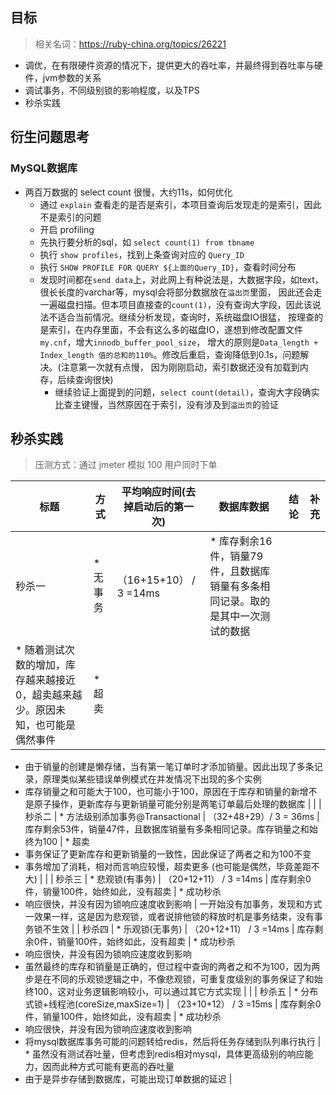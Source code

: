 ## 目标
> 相关名词：https://ruby-china.org/topics/26221

- 调优，在有限硬件资源的情况下，提供更大的吞吐率，并最终得到吞吐率与硬件，jvm参数的关系
- 调试事务，不同级别锁的影响程度，以及TPS
- 秒杀实践


## 衍生问题思考
### MySQL数据库
- 两百万数据的 select count 很慢，大约11s，如何优化 
    - 通过 `explain` 查看走的是否是索引，本项目查询后发现走的是索引，因此不是索引的问题
    - 开启 profiling
    - 先执行要分析的sql，如 `select count(1) from tbname`
    - 执行 `show profiles`，找到上条查询对应的 `Query_ID`
    - 执行 `SHOW PROFILE FOR QUERY ${上面的Query_ID}`，查看时间分布
    - 发现时间都在`send data`上，对此网上有种说法是，大数据字段，如text，很长长度的varchar等，mysql会将部分数据放在`溢出页`里面，
        因此还会走一遍磁盘扫描。但本项目直接查的`count(1)`，没有查询大字段，因此该说法不适合当前情况。继续分析发现，查询时，系统磁盘IO很猛，
        按理查的是索引，在内存里面，不会有这么多的磁盘IO，遂想到修改配置文件`my.cnf`，增大`innodb_buffer_pool_size`，
        增大的原则是`Data_length + Index_length 值的总和的110%`。修改后重启，查询降低到0.1s，问题解决。(注意第一次就有点慢，
        因为刚刚启动，索引数据还没有加载到内存，后续查询很快)
        - 继续验证上面提到的问题，`select count(detail)`，查询大字段确实比查主键慢，当然原因在于索引，没有涉及到`溢出页`的验证
        
## 秒杀实践
> 压测方式：通过 jmeter 模拟 100 用户同时下单

| 标题 | 方式                                | 平均响应时间(去掉启动后的第一次) | 数据库数据                                                                                                                                                | 结论                                                                                                                                                                                                                                                                   | 补充                                                                                                                                                |
| ------ | ------------------------------------- | -------------------------------- | -------------------------------------------------------------------------------------------------------------------------------------------------------------- | ------------------------------------------------------------------------------------------------------------------------------------------------------------------------------------------------------------------------------------------------------------------------ | ----------------------------------------------------------------------------------------------------------------------------------------------------- |
| 秒杀一 | * 无事务                           | （16+15+10） / 3 =14ms         | * 库存剩余16件，销量79件，且数据库销量有多条相同记录。取的是其中一次测试的数据
* 随着测试次数的增加，库存越来越接近0，超卖越来越少。原因未知，也可能是偶然事件 | * 超卖
* 由于销量的创建是懒存储，当有第一笔订单时才添加销量。因此出现了多条记录，原理类似某些错误单例模式在并发情况下出现的多个实例
* 库存销量之和可能大于100，也可能小于100，原因在于库存和销量的新增不是原子操作，更新库存与更新销量可能分别是两笔订单最后处理的数据库 |                                                                                                                                                       |
| 秒杀二 | * 方法级别添加事务@Transactional | （32+48+29）/ 3 = 36ms         | 库存剩余53件，销量47件，且数据库销量有多条相同记录。库存销量之和始终为100                                                     | * 超卖
* 事务保证了更新库存和更新销量的一致性，因此保证了两者之和为100不变
* 事务增加了消耗，相对而言响应较慢，超卖更多 (也可能是偶然，毕竟差距不大)                                                  |                                                                                                                                                       |
| 秒杀三 | * 悲观锁(有事务)                | （20+12+11） / 3 =14ms         | 库存剩余0件，销量100件，始终如此，没有超卖                                                                                                  | * 成功秒杀
* 响应很快，并没有因为锁响应速度收到影响                                                                                                                                                                                               | 一开始没有加事务，发现和方式一效果一样，这是因为悲观锁，或者说排他锁的释放时机是事务结束，没有事务锁不生效 |
| 秒杀四 | * 乐观锁(无事务)                | （20+12+11） / 3 =14ms         | 库存剩余0件，销量100件，始终如此，没有超卖                                                                                                  | * 成功秒杀
* 响应很快，并没有因为锁响应速度收到影响
* 虽然最终的库存和销量是正确的，但过程中查询的两者之和不为100，因为两步是在不同的乐观锁逻辑之中，不像悲观锁，可重复度级别的事务保证了和始终100，这对业务逻辑影响较小，可以通过其它方式实现 |                                                                                                                                                       |
| 秒杀五 | * 分布式锁+线程池(coreSize,maxSize=1) | （23+10+12） / 3 =15ms         | 库存剩余0件，销量100件，始终如此，没有超卖                                                                                                  | * 成功秒杀
* 响应很快，并没有因为锁响应速度收到影响
* 将mysql数据库事务可能的问题转给redis，然后将任务存储到队列串行执行                                                                                              | * 虽然没有测试吞吐量，但考虑到redis相对mysql，具体更高级别的响应能力，因而此种方式可能有更高的吞吐量
* 由于是异步存储到数据库，可能出现订单数据的延迟 |


